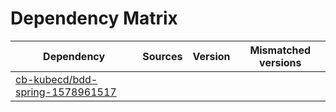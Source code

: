 # Dependency Matrix

Dependency | Sources | Version | Mismatched versions
---------- | ------- | ------- | -------------------
[cb-kubecd/bdd-spring-1578961517](https://github.com/cb-kubecd/bdd-spring-1578961517.git) |  | []() | 
